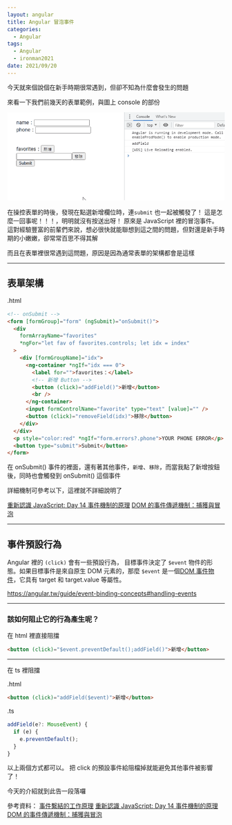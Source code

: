 ```yaml
---
layout: angular
title: Angular 冒泡事件
categories:
  - Angular
tags:
  - Angular
  - ironman2021
date: 2021/09/20
---
```


今天就來個說個在新手時期很常遇到，但卻不知為什麼會發生的問題

來看一下我們前幾天的表單範例，與圖上 console 的部份

![](assets/images/ironman/ng_bubbling-event/dlMy78O.gif)

在操控表單的時後，發現在點選新增欄位時，連`submit` 也一起被觸發了！
這是怎麼一回事呢！！！，明明就沒有按送出呀！
原來是 JavaScript 裡的冒泡事件。
這對經驗豐富的前輩們來說，想必很快就能聯想到這之間的問題，但對還是新手時期的小嫩嫩，卻常常百思不得其解

而且在表單裡很常遇到這問題，原因是因為通常表單的架構都會是這樣

---

## 表單架構

.html

```html
<!-- onSubmit -->
<form [formGroup]="form" (ngSubmit)="onSubmit()">
  <div
    formArrayName="favorites"
    *ngFor="let fav of favorites.controls; let idx = index"
  >
    <div [formGroupName]="idx">
      <ng-container *ngIf="idx === 0">
        <label for="">favorites：</label>
        <!-- 新增 Button -->
        <button (click)="addField()">新增</button>
        <br />
      </ng-container>
      <input formControlName="favorite" type="text" [value]="" />
      <button (click)="removeField(idx)">移除</button>
    </div>
  </div>
  <p style="color:red" *ngIf="form.errors?.phone">YOUR PHONE ERROR</p>
  <button type="submit">Submit</button>
</form>
```

在 onSubmit() 事件的裡面，還有著其他事件，`新增`、`移除`，而當我點了新增按鈕後，同時也會觸發到 onSubmit() 這個事件

詳細機制可參考以下，這裡就不詳細說明了

[重新認識 JavaScript: Day 14 事件機制的原理](https://ithelp.ithome.com.tw/articles/10191970)
[DOM 的事件傳遞機制：捕獲與冒泡](https://blog.techbridge.cc/2017/07/15/javascript-event-propagation/)

---

## 事件預設行為

Angular 裡的 `(click)` 會有一些預設行為，
目標事件決定了 `$event` 物件的形態。如果目標事件是來自原生 DOM 元素的，那麼 `$event` 是一個[DOM 事件物件](https://developer.mozilla.org/zh-TW/docs/Web/API/Event)，它具有 target 和 target.value 等屬性。

https://angular.tw/guide/event-binding-concepts#handling-events

---

### 該如何阻止它的行為產生呢？

在 html 裡直接阻擋

```html
<button (click)="$event.preventDefault();addField()">新增</button>
```

---

在 ts 裡阻擋

.html

```html
<button (click)="addField($event)">新增</button>
```

.ts

```ts
addField(e?: MouseEvent) {
  if (e) {
    e.preventDefault();
  }
}
```

以上兩個方式都可以。
把 click 的預設事件給阻檔掉就能避免其他事件被影響了！

今天的介紹就到此告一段落囉

參考資料：
[事件繫結的工作原理](https://angular.tw/guide/event-binding-concepts#handling-events)
[重新認識 JavaScript: Day 14 事件機制的原理](https://ithelp.ithome.com.tw/articles/10191970)
[DOM 的事件傳遞機制：捕獲與冒泡](https://blog.techbridge.cc/2017/07/15/javascript-event-propagation/)
